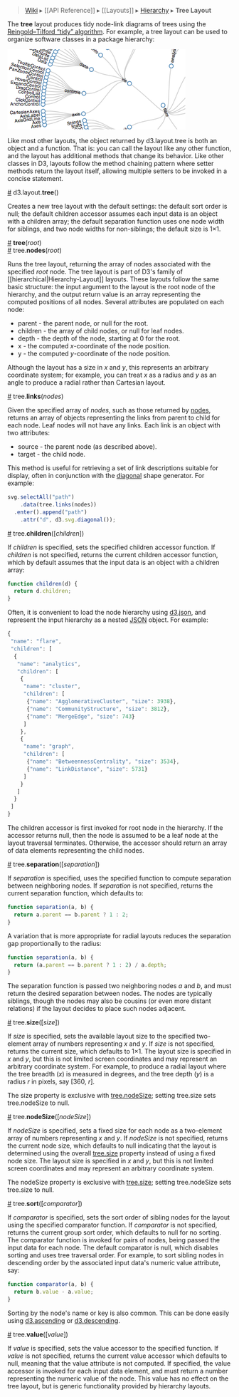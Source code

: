 > [Wiki](Home) ▸ [[API Reference]] ▸ [[Layouts]] ▸ [Hierarchy](Hierarchy-Layout) ▸ **Tree Layout**

The **tree** layout produces tidy node-link diagrams of trees using the [Reingold–Tilford “tidy” algorithm](http://emr.cs.iit.edu/~reingold/tidier-drawings.pdf). For example, a tree layout can be used to organize software classes in a package hierarchy:

[![diagonal](diagonal.png)](http://mbostock.github.com/d3/ex/tree.html)

Like most other layouts, the object returned by d3.layout.tree is both an object and a function. That is: you can call the layout like any other function, and the layout has additional methods that change its behavior. Like other classes in D3, layouts follow the method chaining pattern where setter methods return the layout itself, allowing multiple setters to be invoked in a concise statement.

<a name="tree" href="#wiki-tree">#</a> d3.layout.<b>tree</b>()

Creates a new tree layout with the default settings: the default sort order is null; the default children accessor assumes each input data is an object with a children array; the default separation function uses one node width for siblings, and two node widths for non-siblings; the default size is 1×1.

<a name="_tree" href="#wiki-_tree">#</a> <b>tree</b>(<i>root</i>)
<br><a name="nodes" href="#wiki-nodes">#</a> tree.<b>nodes</b>(<i>root</i>)

Runs the tree layout, returning the array of nodes associated with the specified *root* node. The tree layout is part of D3's family of [[hierarchical|Hierarchy-Layout]] layouts. These layouts follow the same basic structure: the input argument to the layout is the root node of the hierarchy, and the output return value is an array representing the computed positions of all nodes. Several attributes are populated on each node:

* parent - the parent node, or null for the root.
* children - the array of child nodes, or null for leaf nodes.
* depth - the depth of the node, starting at 0 for the root.
* x - the computed *x*-coordinate of the node position.
* y - the computed *y*-coordinate of the node position.

Although the layout has a size in *x* and *y*, this represents an arbitrary coordinate system; for example, you can treat *x* as a radius and *y* as an angle to produce a radial rather than Cartesian layout.

<a name="links" href="#wiki-links">#</a> tree.<b>links</b>(<i>nodes</i>)

Given the specified array of *nodes*, such as those returned by [nodes](Tree-Layout#wiki-nodes), returns an array of objects representing the links from parent to child for each node. Leaf nodes will not have any links. Each link is an object with two attributes:

* source - the parent node (as described above).
* target - the child node.

This method is useful for retrieving a set of link descriptions suitable for display, often in conjunction with the [diagonal](SVG-Shapes#wiki-diagonal) shape generator. For example:

```javascript
svg.selectAll("path")
    .data(tree.links(nodes))
  .enter().append("path")
    .attr("d", d3.svg.diagonal());
```

<a name="children" href="#wiki-children">#</a> tree.<b>children</b>([<i>children</i>])

If *children* is specified, sets the specified children accessor function. If *children* is not specified, returns the current children accessor function, which by default assumes that the input data is an object with a children array:

```javascript
function children(d) {
  return d.children;
}
```

Often, it is convenient to load the node hierarchy using [d3.json](Requests#wiki-d3_json), and represent the input hierarchy as a nested [JSON](http://json.org) object. For example:

```javascript
{
 "name": "flare",
 "children": [
  {
   "name": "analytics",
   "children": [
    {
     "name": "cluster",
     "children": [
      {"name": "AgglomerativeCluster", "size": 3938},
      {"name": "CommunityStructure", "size": 3812},
      {"name": "MergeEdge", "size": 743}
     ]
    },
    {
     "name": "graph",
     "children": [
      {"name": "BetweennessCentrality", "size": 3534},
      {"name": "LinkDistance", "size": 5731}
     ]
    }
   ]
  }
 ]
}
```

The children accessor is first invoked for root node in the hierarchy. If the accessor returns null, then the node is assumed to be a leaf node at the layout traversal terminates. Otherwise, the accessor should return an array of data elements representing the child nodes.

<a name="separation" href="#wiki-separation">#</a> tree.<b>separation</b>([<i>separation</i>])

If *separation* is specified, uses the specified function to compute separation between neighboring nodes. If *separation* is not specified, returns the current separation function, which defaults to:

```javascript
function separation(a, b) {
  return a.parent == b.parent ? 1 : 2;
}
```

A variation that is more appropriate for radial layouts reduces the separation gap proportionally to the radius:

```javascript
function separation(a, b) {
  return (a.parent == b.parent ? 1 : 2) / a.depth;
}
```

The separation function is passed two neighboring nodes *a* and *b*, and must return the desired separation between nodes. The nodes are typically siblings, though the nodes may also be cousins (or even more distant relations) if the layout decides to place such nodes adjacent.

<a name="size" href="#wiki-size">#</a> tree.<b>size</b>([<i>size</i>])

If *size* is specified, sets the available layout size to the specified two-element array of numbers representing *x* and *y*. If *size* is not specified, returns the current size, which defaults to 1×1. The layout size is specified in *x* and *y*, but this is not limited screen coordinates and may represent an arbitrary coordinate system. For example, to produce a radial layout where the tree breadth (*x*) is measured in degrees, and the tree depth (*y*) is a radius *r* in pixels, say [360, *r*].

The size property is exclusive with [tree.nodeSize](#wiki-nodeSize); setting tree.size sets tree.nodeSize to null.

<a name="nodeSize" href="#wiki-nodeSize">#</a> tree.<b>nodeSize</b>([<i>nodeSize</i>])

If *nodeSize* is specified, sets a fixed size for each node as a two-element array of numbers representing *x* and *y*. If *nodeSize* is not specified, returns the current node size, which defaults to null indicating that the layout is determined using the overall [tree.size](#wiki-size) property instead of using a fixed node size. The layout size is specified in *x* and *y*, but this is not limited screen coordinates and may represent an arbitrary coordinate system.

The nodeSize property is exclusive with [tree.size](#wiki-size); setting tree.nodeSize sets tree.size to null.

<a name="sort" href="#wiki-sort">#</a> tree.<b>sort</b>([<i>comparator</i>])

If *comparator* is specified, sets the sort order of sibling nodes for the layout using the specified comparator function.  If *comparator* is not specified, returns the current group sort order, which defaults to null for no sorting. The comparator function is invoked for pairs of nodes, being passed the input data for each node. The default comparator is null, which disables sorting and uses tree traversal order. For example, to sort sibling nodes in descending order by the associated input data's numeric value attribute, say:

```javascript
function comparator(a, b) {
  return b.value - a.value;
}
```

Sorting by the node's name or key is also common. This can be done easily using [d3.ascending](Arrays#wiki-d3_ascending) or [d3.descending](Arrays#wiki-d3_descending).

<a name="value" href="#wiki-value">#</a> tree.<b>value</b>([<i>value</i>])

If *value* is specified, sets the value accessor to the specified function. If *value* is not specified, returns the current value accessor which defaults to null, meaning that the value attribute is not computed. If specified, the value accessor is invoked for each input data element, and must return a number representing the numeric value of the node. This value has no effect on the tree layout, but is generic functionality provided by hierarchy layouts.